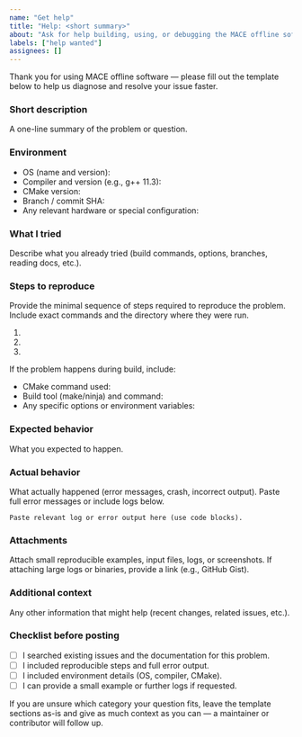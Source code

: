 ```yaml
---
name: "Get help"
title: "Help: <short summary>"
about: "Ask for help building, using, or debugging the MACE offline software"
labels: ["help wanted"]
assignees: []
---
```


Thank you for using MACE offline software — please fill out the template below to help us diagnose and resolve your issue faster.

### Short description
A one-line summary of the problem or question.

### Environment
- OS (name and version):
- Compiler and version (e.g., g++ 11.3):
- CMake version:
- Branch / commit SHA:
- Any relevant hardware or special configuration:

### What I tried
Describe what you already tried (build commands, options, branches, reading docs, etc.).

### Steps to reproduce
Provide the minimal sequence of steps required to reproduce the problem. Include exact commands and the directory where they were run.

1. 
2. 
3. 

If the problem happens during build, include:
- CMake command used:
- Build tool (make/ninja) and command:
- Any specific options or environment variables:

### Expected behavior
What you expected to happen.

### Actual behavior
What actually happened (error messages, crash, incorrect output). Paste full error messages or include logs below.

```
Paste relevant log or error output here (use code blocks).
```

### Attachments
Attach small reproducible examples, input files, logs, or screenshots. If attaching large logs or binaries, provide a link (e.g., GitHub Gist).

### Additional context
Any other information that might help (recent changes, related issues, etc.).

### Checklist before posting
- [ ] I searched existing issues and the documentation for this problem.
- [ ] I included reproducible steps and full error output.
- [ ] I included environment details (OS, compiler, CMake).
- [ ] I can provide a small example or further logs if requested.

If you are unsure which category your question fits, leave the template sections as-is and give as much context as you can — a maintainer or contributor will follow up.
